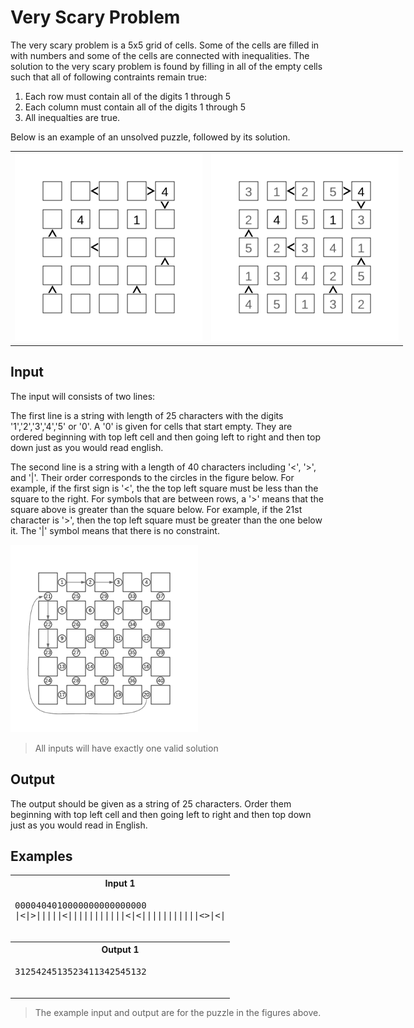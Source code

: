 # Very Scary Problem

The very scary problem is a 5x5 grid of cells. Some of the cells are filled in with numbers and some of the cells are connected with inequalities. The solution to the very scary problem is found by filling in all of the empty cells such that all of following contraints remain true:

1. Each row must contain all of the digits 1 through 5
2. Each column must contain all of the digits 1 through 5
3. All inequalties are true.

Below is an example of an unsolved puzzle, followed by its solution.
<table style="width: 800px">
    <tr>
        <th width="50%"><img src="InequalityPuzzle-Example.png" width="300"></th>
        <th><img src="InequalityPuzzle-Solution.png" width="300"></th>
    </tr>
    
</table>

## Input

The input will consists of two lines:

The first line is a string with length of 25 characters with the digits '1','2','3','4','5' or '0'. A '0' is given for cells that start empty. They are ordered beginning with top left cell and then going left to right and then top down just as you would read english.

The second line is a string with a length of 40 characters including '<', '>', and '|'. Their order corresponds to the circles in the figure below. For example, if the first sign is '<', the the top left square must be less than the square to the right. For symbols that are between rows, a '>' means that the square above is greater than the square below.  For example, if the 21st character is '>', then the top left square must be greater than the one below it. The '|' symbol means that there is no constraint.

<img src="InequalityPuzzle-Order.png" width="300">


> All inputs will have exactly one valid solution

## Output

The output should be given as a string of 25 characters. Order them beginning with top left cell and then going left to right and then top down just as you would read in English.

## Examples

<table>
    <tr>
        <th>Input 1</th>
    </tr>
    <tr>
        <td>
            <pre>
0000404010000000000000000
|<|>|||||<|||||||||||<|<|||||||||||<>|<|
            </pre>
        </td>
    </tr>
    <tr>
        <th>Output 1</th>
    </tr>
    <tr>
        <td>
            <pre>
3125424513523411342545132
            </pre>
        </td>
    </tr>
</table>


> The example input and output are for the puzzle in the figures above.
